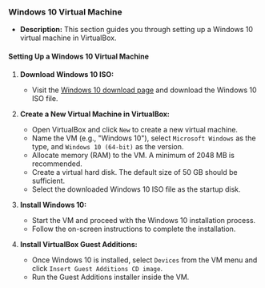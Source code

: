 ### Windows 10 Virtual Machine
- **Description:** This section guides you through setting up a Windows 10 virtual machine in VirtualBox. 

#### Setting Up a Windows 10 Virtual Machine
1. **Download Windows 10 ISO:**
   - Visit the [Windows 10 download page](https://www.microsoft.com/en-us/software-download/windows10) and download the Windows 10 ISO file.
       
2. **Create a New Virtual Machine in VirtualBox:**
   - Open VirtualBox and click `New` to create a new virtual machine.
   - Name the VM (e.g., "Windows 10"), select `Microsoft Windows` as the type, and `Windows 10 (64-bit)` as the version.
   - Allocate memory (RAM) to the VM. A minimum of 2048 MB is recommended.
   - Create a virtual hard disk. The default size of 50 GB should be sufficient.
   - Select the downloaded Windows 10 ISO file as the startup disk.
     
3. **Install Windows 10:**
   - Start the VM and proceed with the Windows 10 installation process.
   - Follow the on-screen instructions to complete the installation.
     
4. **Install VirtualBox Guest Additions:**
   - Once Windows 10 is installed, select `Devices` from the VM menu and click `Insert Guest Additions CD image`.
   - Run the Guest Additions installer inside the VM.
